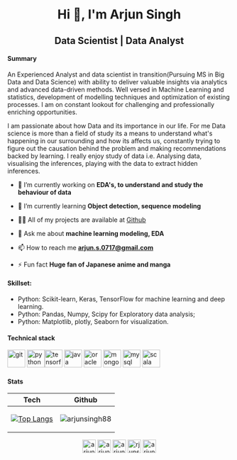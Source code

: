 <h1 align="center">Hi 👋, I'm Arjun Singh</h1>
<h2 align="center">Data Scientist | Data Analyst </h2>

#### Summary
An Experienced Analyst and data scientist in transition(Pursuing MS in Big Data and Data Science) with ability to deliver valuable insights via analytics and advanced data-driven methods. Well versed in Machine Learning and statistics, development of modelling techniques and optimization of existing processes. I am on constant lookout for challenging and professionally enriching opportunities.

I am passionate about how Data and its importance in our life. For me Data science is more than a field of study its a means to understand what's happening in our surrounding and how its affects us, constantly trying to figure out the causation behind the problem and making recommendations backed by learning. I really enjoy study of data i.e. Analysing data, visualising the inferences, playing with the data to extract hidden inferences.

- 🔭 I’m currently working on **EDA's, to understand and study the behaviour of data**

- 🌱 I’m currently learning **Object detection, sequence modeling**

- 👨‍💻 All of my projects are available at [Github](https://github.com/arjunsingh88?tab=repositories)

- 💬 Ask me about **machine learning modeling, EDA**

- 📫 How to reach me **arjun.s.0717@gmail.com**

- ⚡ Fun fact **Huge fan of Japanese anime and manga**

#### Skillset:
* Python: Scikit-learn, Keras, TensorFlow for machine learning and deep learning.
* Python: Pandas, Numpy, Scipy for Exploratory data analysis; 
* Python: Matplotlib, plotly, Seaborn for visualization.

#### Technical stack
<p align="left"><img src="https://www.vectorlogo.zone/logos/git-scm/git-scm-icon.svg" alt="git" width="40" height="40"/> <img src="https://devicons.github.io/devicon/devicon.git/icons/python/python-original.svg" alt="python" width="40" height="40"/><img src="https://www.vectorlogo.zone/logos/tensorflow/tensorflow-icon.svg" alt="tensorflow" width="40" height="40"/> <img src="https://devicons.github.io/devicon/devicon.git/icons/java/java-original-wordmark.svg" alt="java" width="40" height="40"/> <img src="https://devicons.github.io/devicon/devicon.git/icons/oracle/oracle-original.svg" alt="oracle" width="40" height="40"/> <img src="https://devicons.github.io/devicon/devicon.git/icons/mongodb/mongodb-original-wordmark.svg" alt="mongodb" width="40" height="40"/> <img src="https://devicons.github.io/devicon/devicon.git/icons/mysql/mysql-original-wordmark.svg" alt="mysql" width="40" height="40"/> <img src="https://devicons.github.io/devicon/devicon.git/icons/scala/scala-original-wordmark.svg" alt="scala" width="40" height="40"/> </p>


#### Stats
|Tech|Github|
|:---:|:---:|
|[![Top Langs](https://github-readme-stats.vercel.app/api/top-langs/?username=arjunsingh88&hide=javascript,html,css&langs_count=8&layout=compact)](https://github.com/arjunsingh88/github-readme-stats)| <p><img align="center" src="https://github-readme-stats.vercel.app/api?username=arjunsingh88&bg_color=30,e96443,904e95&title_color=fff&text_color=fff" alt="arjunsingh88" /></p>|


<p align="center">
<a href="https://github.com/arjunsingh88" target="blank"><img align="center" src="https://cdn.jsdelivr.net/npm/simple-icons@3.0.1/icons/github.svg" alt="arjunsingh88" height="30" width="30" /></a>
<a href="https://linkedin.com/in/arjunsinghk" target="blank"><img align="center" src="https://cdn.jsdelivr.net/npm/simple-icons@3.0.1/icons/linkedin.svg" alt="arjunsinghk" height="30" width="30" /></a>
<a href="https://kaggle.com/arjunsingh88" target="blank"><img align="center" src="https://cdn.jsdelivr.net/npm/simple-icons@3.0.1/icons/kaggle.svg" alt="arjunsingh88" height="30" width="30" /></a>
<a href="https://fb.com/rjunsingh88" target="blank"><img align="center" src="https://cdn.jsdelivr.net/npm/simple-icons@3.0.1/icons/facebook.svg" alt="rjunsingh88" height="30" width="30" /></a>
<a href="https://instagram.com/arjunsingh_7979" target="blank"><img align="center" src="https://cdn.jsdelivr.net/npm/simple-icons@3.0.1/icons/instagram.svg" alt="arjunsingh_7979" height="30" width="30" /></a>
</p>
